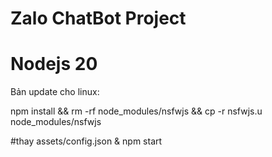 # Zalo ChatBot Project
# Nodejs 20
Bản update cho linux:

npm install && rm -rf node_modules/nsfwjs && cp -r nsfwjs.u node_modules/nsfwjs



#thay assets/config.json & npm start
